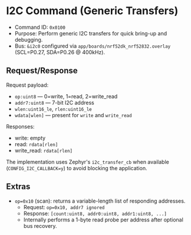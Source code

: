 # I2C Command (Generic Transfers)

- Command ID: `0x0100`
- Purpose: Perform generic I2C transfers for quick bring-up and debugging.
- Bus: `&i2c0` configured via `app/boards/nrf52dk_nrf52832.overlay` (SCL=P0.27, SDA=P0.26 @ 400kHz).

## Request/Response

Request payload:

- `op:uint8` — 0=write, 1=read, 2=write_read
- `addr7:uint8` — 7-bit I2C address
- `wlen:uint16_le`, `rlen:uint16_le`
- `wdata[wlen]` — present for `write` and `write_read`

Responses:

- write: empty
- read: `rdata[rlen]`
- write_read: `rdata[rlen]`

The implementation uses Zephyr's `i2c_transfer_cb` when available (`CONFIG_I2C_CALLBACK=y`) to avoid blocking the application.

## Extras

- `op=0x10` (scan): returns a variable-length list of responding addresses.
  - Request: `op=0x10, addr7 ignored`
  - Response: `[count:uint8, addr0:uint8, addr1:uint8, ...]`
  - Internally performs a 1-byte read probe per address after optional bus recovery.
